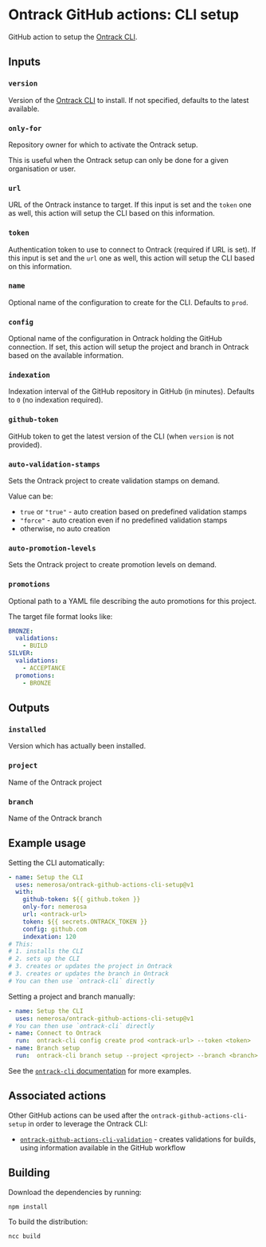 # Ontrack GitHub actions: CLI setup

GitHub action to setup the [Ontrack CLI](https://github.com/nemerosa/ontrack-cli).

## Inputs

### `version`

Version of the [Ontrack CLI](https://github.com/nemerosa/ontrack-cli/releases) to install. If not specified, defaults to the latest available.

### `only-for`

Repository owner for which to activate the Ontrack setup.

This is useful when the Ontrack setup can only be done for a given organisation or user.

### `url`

URL of the Ontrack instance to target. If this input is set and the `token` one as well, this action will setup the CLI based on this information.

### `token`

Authentication token to use to connect to Ontrack (required if URL is set). If this input is set and the `url` one as well, this action will setup the CLI based on this information.

### `name`

Optional name of the configuration to create for the CLI. Defaults to `prod`.

### `config`

Optional name of the configuration in Ontrack holding the GitHub connection. If set, this action will setup the project and branch in Ontrack based on the available information.

### `indexation`

Indexation interval of the GitHub repository in GitHub (in minutes). Defaults to `0` (no indexation required).

### `github-token`

GitHub token to get the latest version of the CLI (when `version` is not provided).

### `auto-validation-stamps`

Sets the Ontrack project to create validation stamps on demand.

Value can be:

* `true` or `"true"` - auto creation based on predefined validation stamps
* `"force"` - auto creation even if no predefined validation stamps
* otherwise, no auto creation

### `auto-promotion-levels`

Sets the Ontrack project to create promotion levels on demand.

### `promotions`

Optional path to a YAML file describing the auto promotions for this project.

The target file format looks like:

```yaml
BRONZE:
  validations:
    - BUILD
SILVER:
  validations:
    - ACCEPTANCE
  promotions:
    - BRONZE
```

## Outputs

### `installed`

Version which has actually been installed.

### `project`

Name of the Ontrack project

### `branch`

Name of the Ontrack branch

## Example usage

Setting the CLI automatically:

```yaml
- name: Setup the CLI
  uses: nemerosa/ontrack-github-actions-cli-setup@v1
  with:
    github-token: ${{ github.token }}
    only-for: nemerosa
    url: <ontrack-url>
    token: ${{ secrets.ONTRACK_TOKEN }}
    config: github.com
    indexation: 120
# This:
# 1. installs the CLI
# 2. sets up the CLI
# 3. creates or updates the project in Ontrack
# 3. creates or updates the branch in Ontrack
# You can then use `ontrack-cli` directly
```

Setting a project and branch manually:

```yaml
- name: Setup the CLI
  uses: nemerosa/ontrack-github-actions-cli-setup@v1
# You can then use `ontrack-cli` directly
- name: Connect to Ontrack
  run:  ontrack-cli config create prod <ontrack-url> --token <token>
- name: Branch setup
  run:  ontrack-cli branch setup --project <project> --branch <branch>
```

See the [`ontrack-cli` documentation](https://github.com/nemerosa/ontrack-cli) for more examples.

## Associated actions

Other GitHub actions can be used after the `ontrack-github-actions-cli-setup` in order to leverage the Ontrack CLI:

* [`ontrack-github-actions-cli-validation`](https://github.com/nemerosa/ontrack-github-actions-cli-validation/) - creates validations for builds, using information available in the GitHub workflow

## Building

Download the dependencies by running:

```bash
npm install
```

To build the distribution:

```bash
ncc build
```
